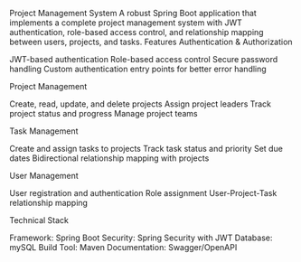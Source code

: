 Project Management System
A robust Spring Boot application that implements a complete project management system with JWT authentication, role-based access control, and relationship mapping between users, projects, and tasks.
Features
Authentication & Authorization

JWT-based authentication
Role-based access control
Secure password handling
Custom authentication entry points for better error handling

Project Management

Create, read, update, and delete projects
Assign project leaders
Track project status and progress
Manage project teams

Task Management

Create and assign tasks to projects
Track task status and priority
Set due dates
Bidirectional relationship mapping with projects

User Management

User registration and authentication
Role assignment
User-Project-Task relationship mapping

Technical Stack

Framework: Spring Boot
Security: Spring Security with JWT
Database: mySQL
Build Tool: Maven
Documentation: Swagger/OpenAPI


